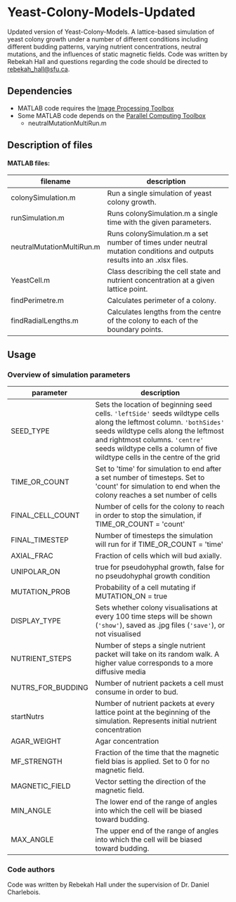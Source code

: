# Yeast-Colony-Models-Updated

Updated version of Yeast-Colony-Models. A lattice-based simulation of yeast colony growth under a number of different conditions including different budding patterns, varying nutrient concentrations, neutral mutations, and the influences of static magnetic fields. Code was written by Rebekah Hall and questions regarding the code should be directed to rebekah_hall@sfu.ca.


## Dependencies 

- MATLAB code requires the [Image Processing Toolbox](https://www.mathworks.com/products/image.html)
- Some MATLAB code depends on the [Parallel Computing Toolbox](https://www.mathworks.com/products/parallel-computing.html)
  - neutralMutationMultiRun.m

## Description of files

#### MATLAB files:

| filename                    | description                                                  |
| --------------------------- | ------------------------------------------------------------ |
| colonySimulation.m          | Run a single simulation of yeast colony growth.              |
| runSimulation.m             | Runs colonySimulation.m a single time with the given parameters.|
| neutralMutationMultiRun.m       | Runs colonySimulation.m a set number of times under neutral mutation conditions and outputs results into an .xlsx files. |
| YeastCell.m         | Class describing the cell state and nutrient concentration at a given lattice point. |
| findPerimetre.m             | Calculates perimeter of a colony.                            |
| findRadialLengths.m         | Calculates lengths from the centre of the colony to each of the boundary points. |

## Usage

### Overview of simulation parameters

| parameter          | description                                                  |
| ------------------ | ------------------------------------------------------------ |
| SEED_TYPE          | Sets the location of beginning seed cells. `'leftSide'` seeds wildtype cells along the leftmost column. `'bothSides'` seeds wildtype cells along the leftmost and rightmost columns. `'centre'` seeds wildtype cells a column of five wildtype cells in the centre of the grid |
| TIME_OR_COUNT      | Set to 'time' for simulation to end after a set number of timesteps. Set to 'count' for simulation to end when the colony reaches a set number of cells |
| FINAL_CELL_COUNT   | Number of cells for the colony to reach in order to stop the simulation, if TIME_OR_COUNT = 'count' |
| FINAL_TIMESTEP     | Number of timesteps the simulation will run for if TIME_OR_COUNT = 'time' |
| AXIAL_FRAC         | Fraction of cells which will bud axially.                    |
| UNIPOLAR_ON        | true for pseudohyphal growth, false for no pseudohyphal growth condition |
| MUTATION_PROB      | Probability of a cell mutating if MUTATION_ON = true         |
| DISPLAY_TYPE     | Sets whether colony visualisations at every 100 time steps will be shown (`'show'`), saved as .jpg files (`'save'`), or not visualised |
| NUTRIENT_STEPS            | Number of steps a single nutrient packet will take on its random walk. A higher value corresponds to a more diffusive media |
| NUTRS_FOR_BUDDING  | Number of nutrient packets a cell must consume in order to bud. |
| startNutrs        | Number of nutrient packets at every lattice point at the beginning of the simulation. Represents initial nutrient concentration |
| AGAR_WEIGHT       | Agar concentration |
| MF_STRENGTH        | Fraction of the time that the magnetic field bias is applied. Set to 0 for no magnetic field. |
| MAGNETIC_FIELD     | Vector setting the direction of the magnetic field.          |
| MIN_ANGLE          | The lower end of the range of angles into which the cell will be biased toward budding. |
| MAX_ANGLE          | The upper end of the range of angles into which the cell will be biased toward budding. |

### Code authors
Code was written by Rebekah Hall under the supervision of Dr. Daniel Charlebois. 





